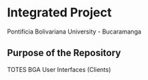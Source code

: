 # Integrated Project
Pontificia Bolivariana University - Bucaramanga

## Purpose of the Repository 
TOTES BGA User Interfaces (Clients)
